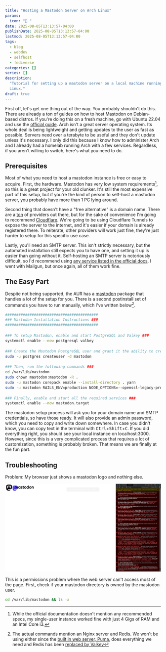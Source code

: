 ```yaml
---
title: "Hosting a Mastodon Server on Arch Linux"
params:
  icon: " "
date: 2025-08-05T13:13:57-04:00
publishDate: 2025-08-05T13:13:57-04:00
lastmod: 2025-08-05T13:13:57-04:00
tags:
  - blog
  - webdev
  - selfhost
  - fediverse
categories: []
series: []
description:
  "Tutorial for setting up a mastodon server on a local machine running Arch
  Linux."
draft: true
---
```


<!--markdownlint-disable MD025 MD033 MD013 MD036-->

First off, let's get one thing out of the way. You probably shouldn't do this.
There are already a ton of guides on how to host Mastodon on Debian-based
distros. If you're doing this on a fresh machine, go with Ubuntu 22.04 and use
the [official guide](https://docs.joinmastodon.org/admin/prerequisites/). Arch
isn't a great server operating system. Its whole deal is being lightweight and
getting updates to the user as fast as possible. Servers need over a terabyte to
be useful and they don't update unless it's necessary. I only did this because I
know how to administer Arch and I already had a homelab running Arch with a few
services. Regardless, if you aren't willing to switch, here's what you need to
do.

## Prerequisites

Most of what you need to host a mastodon instance is free or easy to acquire.
First, the hardware. Mastodon has very low system requirements[^1], so this is a
great project for your old clunker. It's still the most expensive part of this
setup, but if you're the kind of person to self-host a mastodon server, you
probably have more than 1 PC lying around.

[^1]:
    While the official documentation doesn't mention any recommended specs, my
    single-user instance worked fine with just 4 Gigs of RAM and an Intel Core
    i3.

Second thing that doesn't have a "free alternative" is a domain name. There are
a [ton](https://www.techradar.com/news/best-domain-registrars) of providers out
there, but for the sake of convenience I'm going to recommend
[Cloudflare](https://www.cloudflare.com/products/registrar/). We're going to be
using Cloudflare Tunnels to expose the server to the internet, and it's easier
if your domain is already registered there. To reiterate, other providers will
work just fine, they're just harder to setup for this specific use case.

Lastly, you'll need an SMTP server. This isn't strictly necessary, but the
automated installation still expects you to have one, and setting it up is
easier than going without it. Self-hosting an SMTP server is notoriously
difficult, so I'd recommend using
[any service listed in the official docs](https://docs.joinmastodon.org/user/run-your-own/#so-you-want-to-run-your-own-mastodon-server).
I went with Mailgun, but once again, all of them work fine.

## The Easy Part

Despite not being supported, the AUR has a
[mastodon](https://aur.archlinux.org/packages/mastodon) package that handles a
lot of the setup for you. There is a second postinstall set of commands you have
to run manually, which I've written below[^2].

```sh
##########################################
### Mastodon Installation Instructions ###
##########################################

### To setup Mastodon, enable and start PostgreSQL and Valkey ###
systemctl enable --now postgresql valkey

### Create the Mastodon PostgreSQL user and grant it the ability to create databases with ###
sudo -u postgres createuser -d mastodon

### Then, run the following commands ###
cd /var/lib/mastodon
sudo chown mastodon:mastodon -R .
sudo -u mastodon corepack enable --install-directory . yarn
sudo -u mastodon RAILS_ENV=production NODE_OPTIONS=--openssl-legacy-provider PATH=./:$PATH bundle exec rails mastodon:setup

### Finally, enable and start all the required services ###
systemctl enable --now mastodon.target

```

[^2]:
    The actual commands mention an Nginx server and Redis. We won't be using
    either since the [built in web server, Puma](https://github.com/puma/puma),
    does everything we need and Redis has been
    [replaced by Valkey](https://archlinux.org/news/valkey-to-replace-redis-in-the-extra-repository/)

The mastodon setup process will ask you for your domain name and SMTP
credentials, so have those ready. It will also provide an admin password, which
you need to copy and write down somewhere. In case you didn't know, you can copy
text in the terminal with <kbd>Ctrl</kbd>+<kbd>Shift</kbd>+<kbd>C</kbd>. If you
did everything right, you should see your local instance on localhost:3000.
However, since this is a very complicated process that requires a lot of
customization, something is probably broken. That means we are finally at the
fun part.

## Troubleshooting

Problem: My browser just shows a mastodon logo and nothing else.

![Firefox showing a mastodon logo and a bunch of errors in the console](./images/mastodonLogoHTML.png)

This is a permissions problem where the web server can't access most of the
page. First, check if your mastodon directory is owned by the mastodon user.

```sh
cd /var/lib/mastodon && ls -a
```
